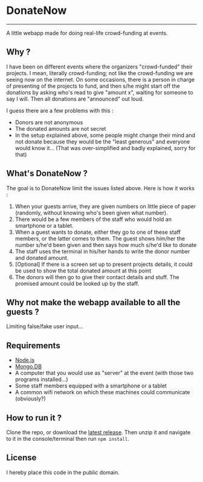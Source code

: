 # DonateNow
------------------------------------------

A little webapp made for doing real-life crowd-funding at events.

## Why ?

I have been on different events where the organizers "crowd-funded" their projects. I mean, literally crowd-funding; not like the crowd-funding we are seeing now on the internet. On some occasions, there is a person in charge of presenting of the projects to fund, and then s/he might start off the donations by asking who's read to give "amount x", waiting for someone to say I will. Then all donations are "announced" out loud.

I guess there are a few problems with this :

* Donors are not anonymous
* The donated amounts are not secret
* In the setup explained above, some people might change their mind and not donate because they would be the "least generous" and everyone would know it... (That was over-simplified and badly explained, sorry for that)

## What's DonateNow ?

The goal is to DonateNow limit the issues listed above. Here is how it works :

1. When your guests arrive, they are given numbers on little piece of paper (randomly, without knowing who's been given what number).
2. There would be a few members of the staff who would hold an smartphone or a tablet.
3. When a guest wants to donate, either they go to one of these staff members, or the latter comes to them. The guest shows him/her the number s/he'd been given and then says how much s/he'd like to donate
4. The staff uses the terminal in his/her hands to write the donor number and donated amount.
5. [Optional] If there is a screen set up to present projects details, it could be used to show the total donated amount at this point
6. The donors will then go to give their contact details and stuff. The promised amount could be looked up by the staff.

## Why not make the webapp available to all the guests ?

Limiting false/fake user input...

## Requirements

* [Node.js](http://nodejs.org/)
* [Mongo.DB](http://www.mongodb.org/)
* A computer that you would use as "server" at the event (with those two programs installed...)
* Some staff members equipped with a smartphone or a tablet
* A common wifi network on which these machines could communicate (obviously?)

## How to run it ?

Clone the repo, or download the [latest release](https://BatikhSouri/BatikhSouri/DonateNow/releases/). Then unzip it and navigate to it in the console/terminal then run `npm install`.

## License

I hereby place this code in the public domain.